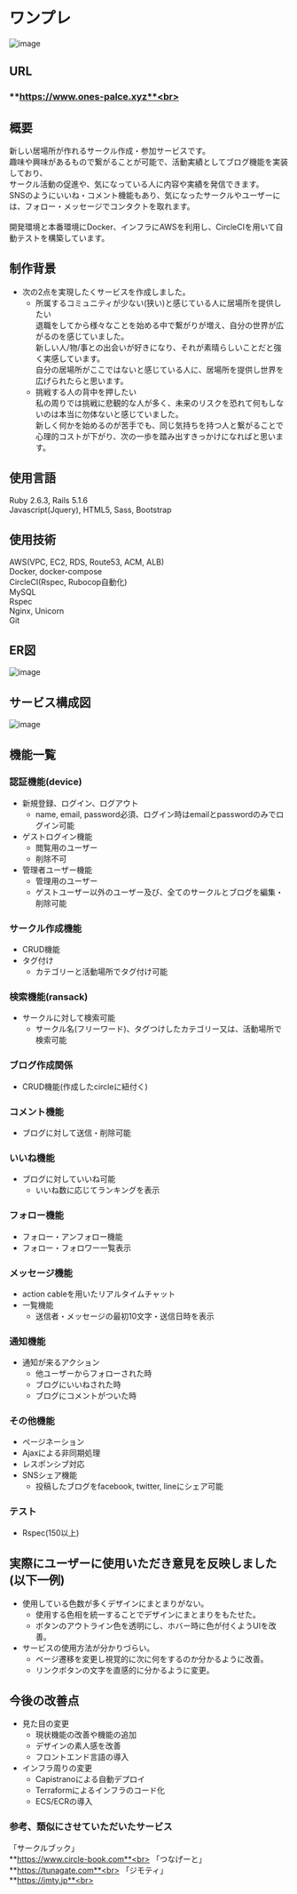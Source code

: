 
# ワンプレ
![image](https://user-images.githubusercontent.com/63145482/89443568-6b5e7580-d78b-11ea-8965-2cd17e47e9eb.png)<br>

## URL
### **https://www.ones-palce.xyz**<br>

## 概要
新しい居場所が作れるサークル作成・参加サービスです。<br>
趣味や興味があるもので繋がることが可能で、活動実績としてブログ機能を実装しており、<br>
サークル活動の促進や、気になっている人に内容や実績を発信できます。<br>
SNSのようにいいね・コメント機能もあり、気になったサークルやユーザーには、フォロー・メッセージでコンタクトを取れます。<br>
<br>
開発環境と本番環境にDocker、インフラにAWSを利用し、CircleCIを用いて自動テストを構築しています。<br>

## 制作背景
  - 次の2点を実現したくサービスを作成しました。
    - 所属するコミュニティが少ない(狭い)と感じている人に居場所を提供したい<br>
      退職をしてから様々なことを始める中で繋がりが増え、自分の世界が広がるのを感じていました。<br>
      新しい人/物/事との出会いが好きになり、それが素晴らしいことだと強く実感しています。<br>
      自分の居場所がここではないと感じている人に、居場所を提供し世界を広げられたらと思います。<br>
    - 挑戦する人の背中を押したい<br>
      私の周りでは挑戦に悲観的な人が多く、未来のリスクを恐れて何もしないのは本当に勿体ないと感じていました。<br>
      新しく何かを始めるのが苦手でも、同じ気持ちを持つ人と繋がることで心理的コストが下がり、次の一歩を踏み出すきっかけになればと思います。<br>

## 使用言語
Ruby 2.6.3, Rails 5.1.6<br>
Javascript(Jquery), HTML5, Sass, Bootstrap<br>

## 使用技術
AWS(VPC, EC2, RDS, Route53, ACM, ALB)<br>
Docker, docker-compose<br>
CircleCI(Rspec, Rubocop自動化)<br>
MySQL<br>
Rspec<br>
Nginx, Unicorn<br>
Git<br>

## ER図
![image](https://user-images.githubusercontent.com/63145482/92090706-b612f200-ee0a-11ea-8ac5-c29818e01929.png)<br>

## サービス構成図
![image](https://user-images.githubusercontent.com/63145482/91665950-3946f600-eb34-11ea-815b-b4c6e0a087d3.png)<br>


## 機能一覧
### 認証機能(device)<br>
  - 新規登録、ログイン、ログアウト
    - name, email, password必須、ログイン時はemailとpasswordのみでログイン可能
  - ゲストログイン機能
    - 閲覧用のユーザー
    - 削除不可
  - 管理者ユーザー機能
    - 管理用のユーザー
    - ゲストユーザー以外のユーザー及び、全てのサークルとブログを編集・削除可能

### サークル作成機能<br>
  - CRUD機能
  - タグ付け
    - カテゴリーと活動場所でタグ付け可能

### 検索機能(ransack)<br>
  - サークルに対して検索可能
    - サークル名(フリーワード)、タグつけしたカテゴリー又は、活動場所で検索可能

### ブログ作成関係<br>
  - CRUD機能(作成したcircleに紐付く)

### コメント機能<br>
  - ブログに対して送信・削除可能

### いいね機能<br>
  - ブログに対していいね可能
    - いいね数に応じてランキングを表示

### フォロー機能<br>
  - フォロー・アンフォロー機能
  - フォロー・フォロワー一覧表示

### メッセージ機能<br>
  - action cableを用いたリアルタイムチャット
  - 一覧機能
    - 送信者・メッセージの最初10文字・送信日時を表示

### 通知機能<br>
  - 通知が来るアクション
    - 他ユーザーからフォローされた時
    - ブログにいいねされた時
    - ブログにコメントがついた時

### その他機能<br>
  - ページネーション
  - Ajaxによる非同期処理
  - レスポンシブ対応
  - SNSシェア機能
    - 投稿したブログをfacebook, twitter, lineにシェア可能

### テスト<br>
  - Rspec(150以上)

## 実際にユーザーに使用いただき意見を反映しました(以下一例)<br>
  - 使用している色数が多くデザインにまとまりがない。
    - 使用する色相を統一することでデザインにまとまりをもたせた。
    - ボタンのアウトライン色を透明にし、ホバー時に色が付くようUIを改善。
  - サービスの使用方法が分かりづらい。
    - ページ遷移を変更し視覚的に次に何をするのか分かるように改善。
    - リンクボタンの文字を直感的に分かるように変更。

## 今後の改善点<br>
  - 見た目の変更
    - 現状機能の改善や機能の追加
    - デザインの素人感を改善
    - フロントエンド言語の導入
  - インフラ周りの変更
    - Capistranoによる自動デプロイ
    - Terraformによるインフラのコード化
    - ECS/ECRの導入

### 参考、類似にさせていただいたサービス
「サークルブック」<br>
  **https://www.circle-book.com**<br>
  「つなげーと」<br>
  **https://tunagate.com**<br>
「ジモティ」<br>
  **https://jmty.jp**<br>